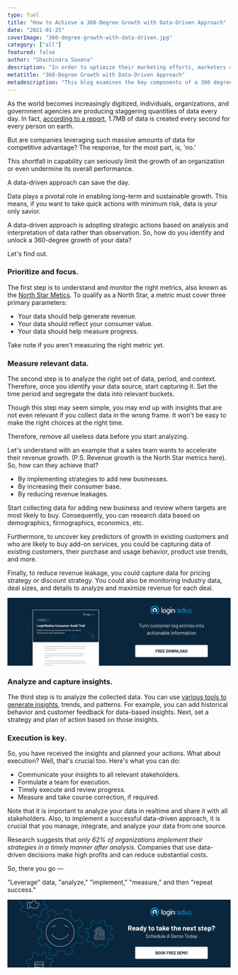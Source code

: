 ```yaml
---
type: fuel
title: "How to Achieve a 360-Degree Growth with Data-Driven Approach"
date: "2021-01-25"
coverImage: "360-degree-growth-with-data-driven.jpg"
category: ["all"]
featured: false
author: "Shachindra Saxena"
description: "In order to optimize their marketing efforts, marketers are continually searching for a better plan, and a 360 data driven approach would be crucial to unravelling the required customer insights."
metatitle: "360-Degree Growth with Data-Driven Approach"
metadescription: "This blog examines the key components of a 360 degree data-driven strategy to increase your business."
---
```


As the world becomes increasingly digitized, individuals, organizations, and government agencies are producing staggering quantities of data every day. In fact, [according to a report](https://www.domo.com/solution/data-never-sleeps-6), 1.7MB of data is created every second for every person on earth.

But are companies leveraging such massive amounts of data for competitive advantage? The response, for the most part, is, 'no.'

This shortfall in capability can seriously limit the growth of an organization or even undermine its overall performance.

A data-driven approach can save the day.

Data plays a pivotal role in enabling long-term and sustainable growth. This means, if you want to take quick actions with minimum risk, data is your only savior.

A data-driven approach is adopting strategic actions based on analysis and interpretation of data rather than observation. So, how do you identify and unlock a 360-degree growth of your data?

Let's find out.

### **Prioritize and focus.**

The first step is to understand and monitor the right metrics, also known as the [North Star Metics](https://www.loginradius.com/blog/fuel/2021/01/north-star-metrics-nsm/). To qualify as a North Star, a metric must cover three primary parameters:

- Your data should help generate revenue.
- Your data should reflect your consumer value.
- Your data should help measure progress.

Take note if you aren't measuring the right metric yet.

### Measure relevant data.

The second step is to analyze the right set of data, period, and context. Therefore, once you identify your data source, start capturing it. Set the time period and segregate the data into relevant buckets.

Though this step may seem simple, you may end up with insights that are not even relevant if you collect data in the wrong frame. It won't be easy to make the right choices at the right time.

Therefore, remove all useless data before you start analyzing.

Let's understand with an example that a sales team wants to accelerate their revenue growth. (P.S. Revenue growth is the North Star metrics here). So, how can they achieve that?

- By implementing strategies to add new businesses.
- By increasing their consumer base.
- By reducing revenue leakages.

Start collecting data for adding new business and review where targets are most likely to buy. Consequently, you can research data based on demographics, firmographics, economics, etc.

Furthermore, to uncover key predictors of growth in existing customers and who are likely to buy add-on services, you could be capturing data of existing customers, their purchase and usage behavior, product use trends, and more.

Finally, to reduce revenue leakage, you could capture data for pricing strategy or discount strategy. You could also be monitoring industry data, deal sizes, and details to analyze and maximize revenue for each deal.

[![consumer-audit-trail](consumer-audit-trail.jpg)](https://www.loginradius.com/resource/loginradius-consumer-audit-trail)

### **Analyze and capture insights.**

The third step is to analyze the collected data. You can use [various tools to generate insights](https://www.loginradius.com/customer-insights/), trends, and patterns. For example, you can add historical behavior and customer feedback for data-based insights. Next, set a strategy and plan of action based on those insights.

### **Execution is key.**

So, you have received the insights and planned your actions. What about execution? Well, that's crucial too. Here's what you can do:

- Communicate your insights to all relevant stakeholders.
- Formulate a team for execution.
- Timely execute and review progress.
- Measure and take course correction, if required.

Note that it is important to analyze your data in realtime and share it with all stakeholders. Also, to implement a successful data-driven approach, it is crucial that you manage, integrate, and analyze your data from one source.

Research suggests that _only 62% of organizations implement their strategies in a timely manner after analysis._ Companies that use data-driven decisions make high profits and can reduce substantial costs.

So, there you go —

"Leverage" data, "analyze," "implement," "measure," and then "repeat success."

[![book-a-demo-loginradius](../assets/book-a-demo-loginradius.png)](https://www.loginradius.com/book-a-demo/)
